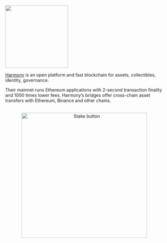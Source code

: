 # <p align="center">
  <img width="200" src="https://user-images.githubusercontent.com/95366163/149367624-48150427-fed6-40b0-8d1b-d0d36f1f338d.png">
</p>

[Harmony](https://www.harmony.one/) is an open platform and fast blockchain for assets, collectibles, identity, governance.

Their mainnet runs Ethereum applications with 2-second transaction finality and 1000 times lower fees. Harmony’s bridges offer cross-chain asset transfers with Ethereum, Binance and other chains. <br>
<br>

<p align="center">
  <img width="400" alt="Stake button" src="https://user-images.githubusercontent.com/95366163/149524609-756864ef-1cc9-4eca-8ab9-433b14ad4cbb.png">
</p>

